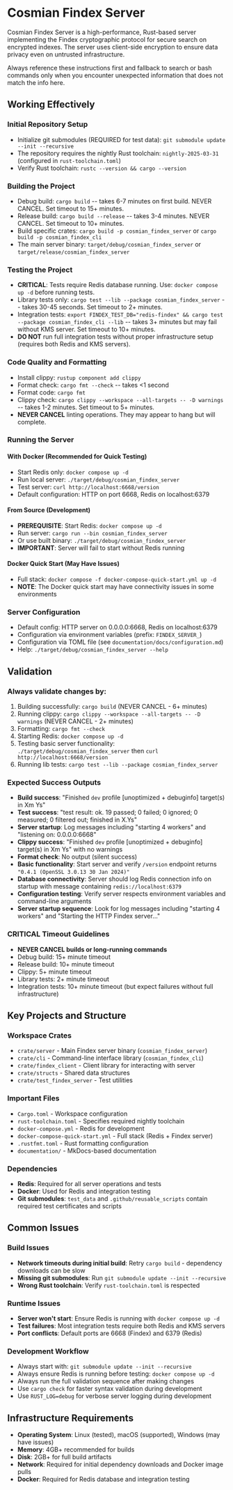 # Cosmian Findex Server

Cosmian Findex Server is a high-performance, Rust-based server implementing the Findex cryptographic protocol for secure search on encrypted indexes. The server uses client-side encryption to ensure data privacy even on untrusted infrastructure.

Always reference these instructions first and fallback to search or bash commands only when you encounter unexpected information that does not match the info here.

## Working Effectively

### Initial Repository Setup
- Initialize git submodules (REQUIRED for test data): `git submodule update --init --recursive`
- The repository requires the nightly Rust toolchain: `nightly-2025-03-31` (configured in `rust-toolchain.toml`)
- Verify Rust toolchain: `rustc --version && cargo --version`

### Building the Project
- Debug build: `cargo build` -- takes 6-7 minutes on first build. NEVER CANCEL. Set timeout to 15+ minutes.
- Release build: `cargo build --release` -- takes 3-4 minutes. NEVER CANCEL. Set timeout to 10+ minutes.
- Build specific crates: `cargo build -p cosmian_findex_server` or `cargo build -p cosmian_findex_cli`
- The main server binary: `target/debug/cosmian_findex_server` or `target/release/cosmian_findex_server`

### Testing the Project
- **CRITICAL**: Tests require Redis database running. Use: `docker compose up -d` before running tests.
- Library tests only: `cargo test --lib --package cosmian_findex_server` -- takes 30-45 seconds. Set timeout to 2+ minutes.
- Integration tests: `export FINDEX_TEST_DB="redis-findex" && cargo test --package cosmian_findex_cli --lib` -- takes 3+ minutes but may fail without KMS server. Set timeout to 10+ minutes.
- **DO NOT** run full integration tests without proper infrastructure setup (requires both Redis and KMS servers).

### Code Quality and Formatting
- Install clippy: `rustup component add clippy`
- Format check: `cargo fmt --check` -- takes <1 second
- Format code: `cargo fmt`
- Clippy check: `cargo clippy --workspace --all-targets -- -D warnings` -- takes 1-2 minutes. Set timeout to 5+ minutes.
- **NEVER CANCEL** linting operations. They may appear to hang but will complete.

### Running the Server

#### With Docker (Recommended for Quick Testing)
- Start Redis only: `docker compose up -d`
- Run local server: `./target/debug/cosmian_findex_server`
- Test server: `curl http://localhost:6668/version`
- Default configuration: HTTP on port 6668, Redis on localhost:6379

#### From Source (Development)
- **PREREQUISITE**: Start Redis: `docker compose up -d`
- Run server: `cargo run --bin cosmian_findex_server`
- Or use built binary: `./target/debug/cosmian_findex_server`
- **IMPORTANT**: Server will fail to start without Redis running

#### Docker Quick Start (May Have Issues)
- Full stack: `docker compose -f docker-compose-quick-start.yml up -d`
- **NOTE**: The Docker quick start may have connectivity issues in some environments

### Server Configuration
- Default config: HTTP server on 0.0.0.0:6668, Redis on localhost:6379
- Configuration via environment variables (prefix: `FINDEX_SERVER_`)
- Configuration via TOML file (see `documentation/docs/configuration.md`)
- Help: `./target/debug/cosmian_findex_server --help`

## Validation

### Always validate changes by:
1. Building successfully: `cargo build` (NEVER CANCEL - 6+ minutes)
2. Running clippy: `cargo clippy --workspace --all-targets -- -D warnings` (NEVER CANCEL - 2+ minutes)
3. Formatting: `cargo fmt --check`
4. Starting Redis: `docker compose up -d`
5. Testing basic server functionality: `./target/debug/cosmian_findex_server` then `curl http://localhost:6668/version`
6. Running lib tests: `cargo test --lib --package cosmian_findex_server`

### Expected Success Outputs
- **Build success**: "Finished `dev` profile [unoptimized + debuginfo] target(s) in Xm Ys"
- **Test success**: "test result: ok. 19 passed; 0 failed; 0 ignored; 0 measured; 0 filtered out; finished in X.Ys"
- **Server startup**: Log messages including "starting 4 workers" and "listening on: 0.0.0.0:6668"
- **Clippy success**: "Finished `dev` profile [unoptimized + debuginfo] target(s) in Xm Ys" with no warnings
- **Format check**: No output (silent success)
- **Basic functionality**: Start server and verify `/version` endpoint returns `"0.4.1 (OpenSSL 3.0.13 30 Jan 2024)"`
- **Database connectivity**: Server should log Redis connection info on startup with message containing `redis://localhost:6379`
- **Configuration testing**: Verify server respects environment variables and command-line arguments
- **Server startup sequence**: Look for log messages including "starting 4 workers" and "Starting the HTTP Findex server..."

### CRITICAL Timeout Guidelines
- **NEVER CANCEL builds or long-running commands**
- Debug build: 15+ minute timeout
- Release build: 10+ minute timeout  
- Clippy: 5+ minute timeout
- Library tests: 2+ minute timeout
- Integration tests: 10+ minute timeout (but expect failures without full infrastructure)

## Key Projects and Structure

### Workspace Crates
- `crate/server` - Main Findex server binary (`cosmian_findex_server`)
- `crate/cli` - Command-line interface library (`cosmian_findex_cli`)
- `crate/findex_client` - Client library for interacting with server
- `crate/structs` - Shared data structures
- `crate/test_findex_server` - Test utilities

### Important Files
- `Cargo.toml` - Workspace configuration
- `rust-toolchain.toml` - Specifies required nightly toolchain
- `docker-compose.yml` - Redis for development
- `docker-compose-quick-start.yml` - Full stack (Redis + Findex server)
- `.rustfmt.toml` - Rust formatting configuration
- `documentation/` - MkDocs-based documentation

### Dependencies
- **Redis**: Required for all server operations and tests
- **Docker**: Used for Redis and integration testing
- **Git submodules**: `test_data` and `.github/reusable_scripts` contain required test certificates and scripts

## Common Issues

### Build Issues
- **Network timeouts during initial build**: Retry `cargo build` - dependency downloads can be slow
- **Missing git submodules**: Run `git submodule update --init --recursive`
- **Wrong Rust toolchain**: Verify `rust-toolchain.toml` is respected

### Runtime Issues  
- **Server won't start**: Ensure Redis is running with `docker compose up -d`
- **Test failures**: Most integration tests require both Redis and KMS servers
- **Port conflicts**: Default ports are 6668 (Findex) and 6379 (Redis)

### Development Workflow
- Always start with: `git submodule update --init --recursive`
- Always ensure Redis is running before testing: `docker compose up -d`
- Always run the full validation sequence after making changes
- Use `cargo check` for faster syntax validation during development
- Use `RUST_LOG=debug` for verbose server logging during development

## Infrastructure Requirements

- **Operating System**: Linux (tested), macOS (supported), Windows (may have issues)
- **Memory**: 4GB+ recommended for builds
- **Disk**: 2GB+ for full build artifacts
- **Network**: Required for initial dependency downloads and Docker image pulls
- **Docker**: Required for Redis database and integration testing